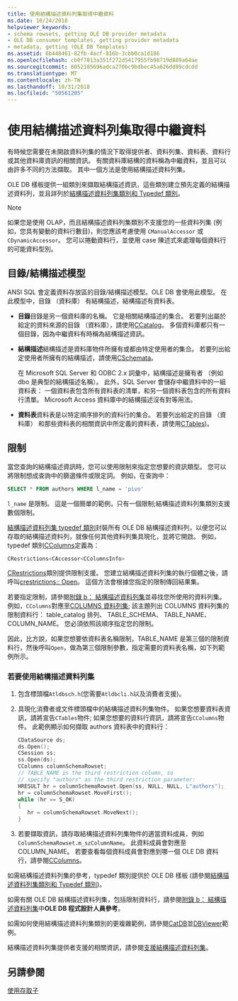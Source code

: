 ```yaml
---
title: 使用結構描述資料列集取得中繼資料
ms.date: 10/24/2018
helpviewer_keywords:
- schema rowsets, getting OLE DB provider metadata
- OLE DB consumer templates, getting provider metadata
- metadata, getting (OLE DB Templates)
ms.assetid: 6b448461-82fb-4acf-816b-3cbb0ca1d186
ms.openlocfilehash: cb0f7813a351f272d5417955fb98719d889a64ae
ms.sourcegitcommit: 6052185696adca270bc9bdbec45a626dd89cdcdd
ms.translationtype: MT
ms.contentlocale: zh-TW
ms.lasthandoff: 10/31/2018
ms.locfileid: "50561205"
---
```

# <a name="obtaining-metadata-with-schema-rowsets"></a>使用結構描述資料列集取得中繼資料

有時候您需要在未開啟資料列集的情況下取得提供者、資料列集、資料表、資料行或其他資料庫資訊的相關資訊。 有關資料庫結構的資料稱為中繼資料，並且可以由許多不同的方法擷取。 其中一個方法是使用結構描述資料列集。

OLE DB 樣板提供一組類別來擷取結構描述資訊，這些類別建立預先定義的結構描述資料列，並且詳列於[結構描述資料列集類別和 Typedef 類別](../../data/oledb/schema-rowset-classes-and-typedef-classes.md)。

> [!NOTE]
> 如果您是使用 OLAP，而且結構描述資料列集類別不支援您的一些資料列集 (例如，您具有變動的資料行數目)，則您應該考慮使用 `CManualAccessor` 或 `CDynamicAccessor`。 您可以捲動資料行，並使用 case 陳述式來處理每個資料行的可能資料型別。

## <a name="catalogschema-model"></a>目錄/結構描述模型

ANSI SQL 會定義資料存放區的目錄/結構描述模型。OLE DB 會使用此模型。 在此模型中，目錄 （資料庫） 有結構描述，結構描述有資料表。

- **目錄**目錄是另一個資料庫的名稱。 它是相關結構描述的集合。 若要列出屬於給定的資料來源的目錄 （資料庫），請使用[CCatalog](../../data/oledb/ccatalogs-ccataloginfo.md)。 多個資料庫都只有一個目錄，因為中繼資料有時稱為結構描述資訊。

- **結構描述**結構描述是資料庫物件所擁有或都由特定使用者的集合。 若要列出給定使用者所擁有的結構描述，請使用[CSchemata](../../data/oledb/cschemata-cschematainfo.md)。

   在 Microsoft SQL Server 和 ODBC 2.x 詞彙中，結構描述是擁有者 （例如 dbo 是典型的結構描述名稱）。 此外，SQL Server 會儲存中繼資料中的一組資料表： 一個資料表包含所有資料表的清單，和另一個資料表包含的所有資料行清單。 Microsoft Access 資料庫中的結構描述沒有對等用法。

- **資料表**資料表是以特定順序排列的資料行的集合。 若要列出給定的目錄 （資料庫） 和那些資料表的相關資訊中所定義的資料表，請使用[CTables](../../data/oledb/ctables-ctableinfo.md))。

## <a name="restrictions"></a>限制

當您查詢的結構描述資訊時，您可以使用限制來指定您想要的資訊類型。 您可以將限制想成查詢中的篩選條件或限定詞。 例如，在查詢中：

```sql
SELECT * FROM authors WHERE l_name = 'pivo'
```

`l_name` 是限制。 這是一個簡單的範例，只有一個限制;結構描述資料列集類別支援數個限制。

[結構描述資料列集 typedef 類別](../../data/oledb/schema-rowset-classes-and-typedef-classes.md)封裝所有 OLE DB 結構描述資料列，以便您可以存取的結構描述資料列，就像任何其他資料列集具現化，並將它開啟。 例如，typedef 類別[CColumns](../../data/oledb/ccolumns-ccolumnsinfo.md)定義為：

```cpp
CRestrictions<CAccessor<CColumnsInfo>
```

[CRestrictions](../../data/oledb/crestrictions-class.md)類別提供限制支援。 您建立結構描述資料列集的執行個體之後，請呼叫[crestrictions:: Open](../../data/oledb/crestrictions-open.md)。 這個方法會根據您指定的限制傳回結果集。

若要指定限制，請參閱[附錄 b： 結構描述資料列集](/previous-versions/windows/desktop/ms712921)並尋找您所使用的資料列集。 例如，`CColumns`對應至[COLUMNS 資料列集](/previous-versions/windows/desktop/ms723052\(v%3dvs.85\)); 該主題列出 COLUMNS 資料列集的限制資料行： table_catalog 排列、 TABLE_SCHEMA、 TABLE_NAME、 COLUMN_NAME。 您必須依照該順序指定您的限制。

因此，比方說，如果您想要依資料表名稱限制，TABLE_NAME 是第三個的限制資料行，然後呼叫`Open`，做為第三個限制參數，指定需要的資料表名稱，如下列範例所示。

### <a name="to-use-schema-rowsets"></a>若要使用結構描述資料列集

1. 包含標頭檔`Atldbsch.h`(您需要`Atldbcli.h`以及消費者支援)。

1. 具現化消費者或文件標頭檔中的結構描述資料列集物件。 如果您想要資料表資訊，請將宣告`CTables`物件; 如果您想要的資料行資訊，請將宣告`CColumns`物件。 此範例顯示如何擷取 authors 資料表中的資料行：

    ```cpp
    CDataSource ds;
    ds.Open();
    CSession ss;
    ss.Open(ds);
    CColumns columnSchemaRowset;
    // TABLE_NAME is the third restriction column, so
    // specify "authors" as the third restriction parameter:
    HRESULT hr = columnSchemaRowset.Open(ss, NULL, NULL, L"authors");
    hr = columnSchemaRowset.MoveFirst();
    while (hr == S_OK)
    {
       hr = columnSchemaRowset.MoveNext();
    }
    ```

1. 若要擷取資訊，請存取結構描述資料列集物件的適當資料成員，例如 `ColumnSchemaRowset.m_szColumnName`。 此資料成員會對應至 COLUMN_NAME。 若要查看每個資料成員會對應到哪一個 OLE DB 資料行，請參閱[CColumns](../../data/oledb/ccolumns-ccolumnsinfo.md)。

如需結構描述資料列集的參考，typedef 類別提供於 OLE DB 樣板 (請參閱[結構描述資料列集類別和 Typedef 類別](../../data/oledb/schema-rowset-classes-and-typedef-classes.md))。

如需有關 OLE DB 結構描述資料列集，包括限制資料行，請參閱[附錄 b： 結構描述資料列集](/previous-versions/windows/desktop/ms712921)中**OLE DB 程式設計人員參考**。

如需如何使用結構描述資料列集類別的更複雜範例，請參閱[CatDB](https://github.com/Microsoft/VCSamples)並[DBViewer](https://github.com/Microsoft/VCSamples)範例。

結構描述資料列集提供者支援的相關資訊，請參閱[支援結構描述資料列集](../../data/oledb/supporting-schema-rowsets.md)。

## <a name="see-also"></a>另請參閱

[使用存取子](../../data/oledb/using-accessors.md)